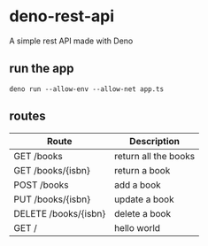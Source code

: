 # deno-rest-api

A simple rest API made with Deno

## run the app

`deno run --allow-env --allow-net app.ts`

## routes

| Route                | Description          |
| -------------------- | -------------------- |
| GET /books           | return all the books |
| GET /books/{isbn}    | return a book        |
| POST /books          | add a book           |
| PUT /books/{isbn}    | update a book        |
| DELETE /books/{isbn} | delete a book        |
| GET /                | hello world          |
